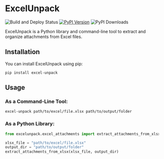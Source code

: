 
# ExcelUnpack

![Build and Deploy Status](https://github.com/svk1998/exceunpack/actions/workflows/python-publish.yml/badge.svg)
[![PyPI Version](https://img.shields.io/pypi/v/excel-unpack)](https://pypi.org/project/excel-unpack/)
![PyPI Downloads](https://img.shields.io/pypi/dm/excel-unpack)

ExcelUnpack is a Python library and command-line tool to extract and organize attachments from Excel files.

## Installation

You can install ExcelUnpack using pip:

```
pip install excel-unpack
```

## Usage

### As a Command-Line Tool:

```
excel-unpack path/to/excel/file.xlsx path/to/output/folder
```

### As a Python Library:

```python
from excelunpack.excel_attachments import extract_attachments_from_xlsx

xlsx_file = "path/to/excel/file.xlsx"
output_dir = "path/to/output/folder"
extract_attachments_from_xlsx(xlsx_file, output_dir)
```
